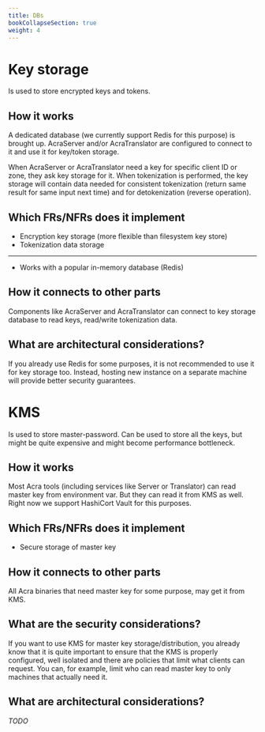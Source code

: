 ```yaml
---
title: DBs
bookCollapseSection: true
weight: 4
---
```


# Key storage

Is used to store encrypted keys and tokens.

## How it works

A dedicated database (we currently support Redis for this purpose) is brought up.
AcraServer and/or AcraTranslator are configured to connect to it and use it for key/token storage.

When AcraServer or AcraTranslator need a key for specific client ID or zone, they ask key storage for it.
When tokenization is performed, the key storage will contain data needed for consistent tokenization
(return same result for same input next time) and for detokenization (reverse operation).

## Which FRs/NFRs does it implement

* Encryption key storage (more flexible than filesystem key store)
* Tokenization data storage

---

* Works with a popular in-memory database (Redis)

## How it connects to other parts

Components like AcraServer and AcraTranslator can connect to key storage database to read keys, read/write tokenization data.

## What are architectural considerations?

If you already use Redis for some purposes, it is not recommended to use it for key storage too.
Instead, hosting new instance on a separate machine will provide better security guarantees.

# KMS

Is used to store master-password. Can be used to store all the keys, but might be quite expensive and might become performance bottleneck.

## How it works

Most Acra tools (including services like Server or Translator) can read master key from environment var.
But they can read it from KMS as well.
Right now we support HashiCort Vault for this purposes.

## Which FRs/NFRs does it implement

* Secure storage of master key

## How it connects to other parts

All Acra binaries that need master key for some purpose, may get it from KMS.

## What are the security considerations?

If you want to use KMS for master key storage/distribution, you already know that it is quite important
to ensure that the KMS is properly configured, well isolated and there are policies that limit what clients can request.
You can, for example, limit who can read master key to only machines that actually need it.

## What are architectural considerations?

_TODO_
